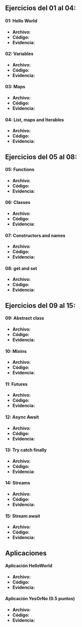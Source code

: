 
## Ejercicios del 01 al 04:

#### 01: Hello World 
- **Archivo:**
- **Código:**
- **Evidencia:**

#### 02: Variables 
- **Archivo:**
- **Código:**
- **Evidencia:**

#### 03: Maps 
- **Archivo:**
- **Código:**
- **Evidencia:**

#### 04: List, maps and Iterables 
- **Archivo:**
- **Código:**
- **Evidencia:**

## Ejercicios del 05 al 08:

#### 05: Functions 
- **Archivo:**
- **Código:**
- **Evidencia:**

#### 06: Classes 
- **Archivo:**
- **Código:**
- **Evidencia:**

#### 07: Constructors and names 
- **Archivo:**
- **Código:**
- **Evidencia:**

#### 08: get and set 
- **Archivo:**
- **Código:**
- **Evidencia:**

## Ejercicios del 09 al 15:

#### 09: Abstract class 
- **Archivo:**
- **Código:**
- **Evidencia:**

#### 10: Mixins 
- **Archivo:**
- **Código:**
- **Evidencia:**

#### 11: Futures 
- **Archivo:**
- **Código:**
- **Evidencia:**

#### 12: Async Await 
- **Archivo:**
- **Código:**
- **Evidencia:**

#### 13: Try catch finally 
- **Archivo:**
- **Código:**
- **Evidencia:**

#### 14: Streams 
- **Archivo:**
- **Código:**
- **Evidencia:**

#### 15: Stream await 
- **Archivo:**
- **Código:**
- **Evidencia:**


## Aplicaciones
  
#### Aplicación HelloWorld 
- **Archivo:**
- **Código:**
- **Evidencia:**

#### Aplicación YesOrNo (0.5 puntos)
- **Archivo:**
- **Código:**
- **Evidencia:**

